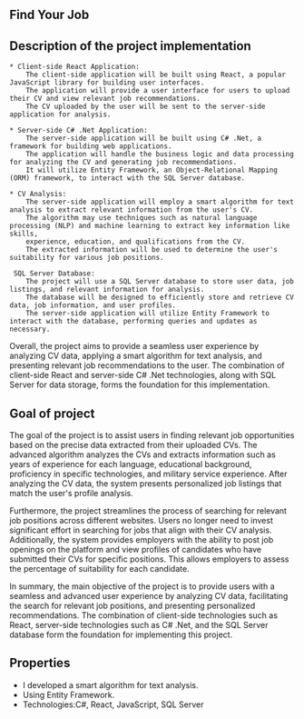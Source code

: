 ## Find Your Job
## Description of the project implementation
    * Client-side React Application:
        The client-side application will be built using React, a popular JavaScript library for building user interfaces.
        The application will provide a user interface for users to upload their CV and view relevant job recommendations.
        The CV uploaded by the user will be sent to the server-side application for analysis.

    * Server-side C# .Net Application:
        The server-side application will be built using C# .Net, a framework for building web applications.
        The application will handle the business logic and data processing for analyzing the CV and generating job recommendations.
        It will utilize Entity Framework, an Object-Relational Mapping (ORM) framework, to interact with the SQL Server database.

    * CV Analysis:
        The server-side application will employ a smart algorithm for text analysis to extract relevant information from the user's CV.
        The algorithm may use techniques such as natural language processing (NLP) and machine learning to extract key information like skills,
        experience, education, and qualifications from the CV.
        The extracted information will be used to determine the user's suitability for various job positions.

     SQL Server Database:
        The project will use a SQL Server database to store user data, job listings, and relevant information for analysis.
        The database will be designed to efficiently store and retrieve CV data, job information, and user profiles.
        The server-side application will utilize Entity Framework to interact with the database, performing queries and updates as necessary.
Overall, the project aims to provide a seamless user experience by analyzing CV data, applying a smart algorithm for text analysis, 
and presenting relevant job recommendations to the user.
The combination of client-side React and server-side C# .Net technologies, along with SQL Server for data storage, forms the foundation for this implementation.
## Goal of project
The goal of the project is to assist users in finding relevant job opportunities based on the precise data extracted from their uploaded CVs.
The advanced algorithm analyzes the CVs and extracts information such as years of experience for each language, 
educational background, proficiency in specific technologies, and military service experience. 
After analyzing the CV data, the system presents personalized job listings that match the user's profile analysis.

Furthermore, the project streamlines the process of searching for relevant job positions across different websites.
Users no longer need to invest significant effort in searching for jobs that align with their CV analysis.
Additionally, the system provides employers with the ability to post job openings on the platform and view profiles of candidates who have submitted their CVs for specific positions. 
This allows employers to assess the percentage of suitability for each candidate.

In summary, the main objective of the project is to provide users with a seamless and advanced user experience by analyzing CV data,
facilitating the search for relevant job positions, and presenting personalized recommendations.
The combination of client-side technologies such as React, server-side technologies such as C# .Net, and the SQL Server database form the foundation for implementing this project.
## Properties
* I developed a smart algorithm for text analysis.
* Using Entity Framework.
* Technologies:C#, React, JavaScript, SQL Server
